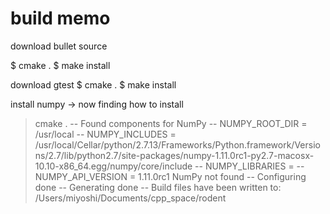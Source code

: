 # build memo

download bullet source

$ cmake .
$ make install

download gtest
$ cmake .
$ make install

install numpy
-> now finding how to install




> cmake .
-- Found components for NumPy
-- NUMPY_ROOT_DIR    = /usr/local
-- NUMPY_INCLUDES    = /usr/local/Cellar/python/2.7.13/Frameworks/Python.framework/Versions/2.7/lib/python2.7/site-packages/numpy-1.11.0rc1-py2.7-macosx-10.10-x86_64.egg/numpy/core/include
-- NUMPY_LIBRARIES   = 
-- NUMPY_API_VERSION = 1.11.0rc1
NumPy not found
-- Configuring done
-- Generating done
-- Build files have been written to: /Users/miyoshi/Documents/cpp_space/rodent